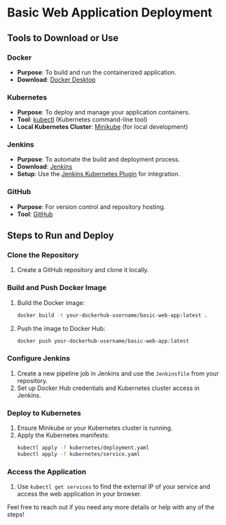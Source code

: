 # Basic Web Application Deployment

## Tools to Download or Use

### Docker
- **Purpose**: To build and run the containerized application.
- **Download**: [Docker Desktop](https://www.docker.com/products/docker-desktop)

### Kubernetes
- **Purpose**: To deploy and manage your application containers.
- **Tool**: [kubectl](https://kubernetes.io/docs/tasks/tools/) (Kubernetes command-line tool)
- **Local Kubernetes Cluster**: [Minikube](https://minikube.sigs.k8s.io/docs/start/) (for local development)

### Jenkins
- **Purpose**: To automate the build and deployment process.
- **Download**: [Jenkins](https://www.jenkins.io/download/)
- **Setup**: Use the [Jenkins Kubernetes Plugin](https://plugins.jenkins.io/kubernetes/) for integration.

### GitHub
- **Purpose**: For version control and repository hosting.
- **Tool**: [GitHub](https://github.com/)

## Steps to Run and Deploy

### Clone the Repository
1. Create a GitHub repository and clone it locally.

### Build and Push Docker Image
1. Build the Docker image:
   ```bash
   docker build -t your-dockerhub-username/basic-web-app:latest .

   ```
2. Push the image to Docker Hub:
   ```bash
   docker push your-dockerhub-username/basic-web-app:latest
   ```

### Configure Jenkins
1. Create a new pipeline job in Jenkins and use the `Jenkinsfile` from your repository.
2. Set up Docker Hub credentials and Kubernetes cluster access in Jenkins.

### Deploy to Kubernetes
1. Ensure Minikube or your Kubernetes cluster is running.
2. Apply the Kubernetes manifests:
   ```bash
   kubectl apply -f kubernetes/deployment.yaml
   kubectl apply -f kubernetes/service.yaml
   ```

### Access the Application
1. Use `kubectl get services` to find the external IP of your service and access the web application in your browser.

Feel free to reach out if you need any more details or help with any of the steps!
```
